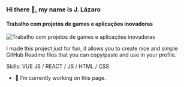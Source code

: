 ### Hi there 👋, my name is J. Lázaro
#### Trabalho com projetos de games e aplicações inovadoras
![Trabalho com projetos de games e aplicações inovadoras](https://arturssmirnovs.github.io/github-profile-readme-generator/images/banner.png)

I made this project just for fun, it allows you to create nice and simple GitHub Readme files that you can copy/paste and use in your profile.

Skills: VUE JS / REACT / JS / HTML / CSS

- 🔭 I’m currently working on this page. 





